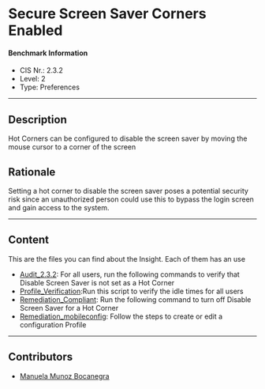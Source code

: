 # Secure Screen Saver Corners Enabled
#### Benchmark Information
- CIS Nr.: 2.3.2
- Level: 2
- Type: Preferences
------------------------
## Description

Hot Corners can be configured to disable the screen saver by moving the mouse cursor to a corner of the screen

## Rationale

Setting a hot corner to disable the screen saver poses a potential security risk since an unauthorized person could use this to bypass the login screen and gain access to the system.

---
## Content
This are the files you can find about the Insight. Each of them has an use 
* [Audit_2.3.2](https://github.com/apfelwerk/JamfProtectInsights/blob/main/PreferencesType/CIS_2.3.2_Secure%20Screen%20Saver%20Corners%20Enabled/Audit_2.3.2.sh): For all users, run the following commands to verify that Disable Screen Saver is not set as a Hot Corner
* [Profile_Verification](https://github.com/apfelwerk/JamfProtectInsights/blob/main/PreferencesType/CIS_2.3.1_Inactivity%20Interval%20Is%20Set%20To%2020%20Minutes%20Or%20Less%20For%20The%20Screen%20Saver/Script_VerifyAllUsers.sh):Run this script to verify the idle times for all users
* [Remediation_Compliant](https://github.com/apfelwerk/JamfProtectInsights/blob/main/PreferencesType/CIS_2.3.1_Inactivity%20Interval%20Is%20Set%20To%2020%20Minutes%20Or%20Less%20For%20The%20Screen%20Saver/Remediation_Compliant.sh): Run the following command to turn off Disable Screen Saver for a Hot Corner
* [Remediation_mobileconfig](https://github.com/apfelwerk/JamfProtectInsights/blob/main/PreferencesType/CIS_2.3.1_Inactivity%20Interval%20Is%20Set%20To%2020%20Minutes%20Or%20Less%20For%20The%20Screen%20Saver/Remediation_mobileconfig.md): Follow the steps to create or edit a configuration Profile
------------------------------------------------------------------------------------------------------------------------------------------------------------------------------------------------------------------------------------------------------------------------------------------------------------------------------
## Contributors
* [Manuela Munoz Bocanegra](https://github.com/manuelamunoz)


